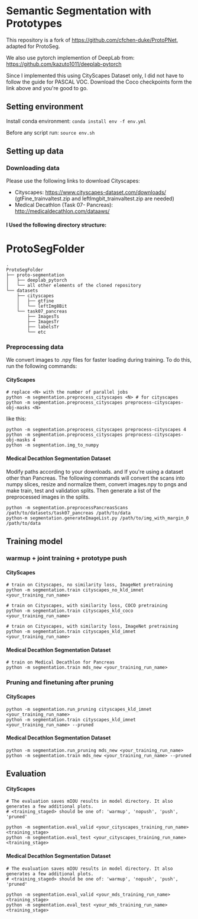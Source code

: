 # Semantic Segmentation with Prototypes
This repository is a fork of https://github.com/cfchen-duke/ProtoPNet, adapted for ProtoSeg.

We also use pytorch implemention of DeepLab from: https://github.com/kazuto1011/deeplab-pytorch

Since I implemented this using CityScapes Dataset only, I did not have to follow the guide for PASCAL VOC. Download the Coco checkpoints form the link above and you're good to go. 


## Setting environment

Install conda environment:
`conda install env -f env.yml`

Before any script run:
`source env.sh`


## Setting up data

### Downloading data

Please use the following links to download Cityscapes:
- Cityscapes: https://www.cityscapes-dataset.com/downloads/ (gtFine_trainvaltest.zip and leftImgbit_trainvaltest.zip are needed)
- Medical Decathlon (Task 07- Pancreas): http://medicaldecathlon.com/dataaws/

#### I Used the following directory structure:

# ProtoSegFolder
```
.
ProtoSegFolder
├── proto-segmentation
│   ├── deeplab_pytorch
│   └── all other elements of the cloned repository
└── datasets
    ├── cityscapes
    │   ├── gtfine
    │   └── leftImg8Bit
    └── task07_pancreas
        ├── ImagesTs
        ├── ImagesTr
        ├── labelsTr
        └── etc
```
### Preprocessing data
We convert images to .npy files for faster loading during training. To do this, run the following commands:
#### CityScapes
```
# replace <N> with the number of parallel jobs
python -m segmentation.preprocess_cityscapes <N> # for cityscapes
python -m segmentation.preprocess_cityscapes preprocess-cityscapes-obj-masks <N>
```
like this:
```
python -m segmentation.preprocess_cityscapes preprocess-cityscapes 4
python -m segmentation.preprocess_cityscapes preprocess-cityscapes-obj-masks 4
python -m segmentation.img_to_numpy
```
#### Medical Decathlon Segmentation Dataset
Modify paths according to your downloads. and If you're using a dataset other than Pancreas.
The following commands will convert the scans into numpy slices, resize and normalize them, convert images.npy to pngs and make train, test and validation splits.
Then generate a list of the preprocessed images in the splits.
```
python -m segmentation.preprocessPancreasScans /path/to/datasets/task07_pancreas /path/to/data
python-m segmentation.generateImageList.py /path/to/img_with_margin_0 /path/to/data
```

## Training model


### warmup + joint training + prototype push
#### CityScapes
```
# train on Cityscapes, no similarity loss, ImageNet pretraining
python -m segmentation.train cityscapes_no_kld_imnet <your_training_run_name>

# train on Cityscapes, with similarity loss, COCO pretraining
python -m segmentation.train cityscapes_kld_coco <your_training_run_name>

# train on Cityscapes, with similarity loss, ImageNet pretraining
python -m segmentation.train cityscapes_kld_imnet <your_training_run_name>
```
#### Medical Decathlon Segmentation Dataset
```
# train on Medical Decathlon for Pancreas
python -m segmentation.train mds_new <your_training_run_name>
```

### Pruning and finetuning after pruning
#### CityScapes
```
python -m segmentation.run_pruning cityscapes_kld_imnet <your_training_run_name>
python -m segmentation.train cityscapes_kld_imnet <your_training_run_name> --pruned
```
#### Medical Decathlon Segmentation Dataset
```
python -m segmentation.run_pruning mds_new <your_training_run_name>
python -m segmentation.train mds_new <your_training_run_name> --pruned
```

## Evaluation
#### CityScapes
```
# The evaluation saves mIOU results in model directory. It also generates a few additional plots.
# <training_staged> should be one of: 'warmup', 'nopush', 'push', 'pruned'

python -m segmentation.eval_valid <your_cityscapes_training_run_name> <training_stage>
python -m segmentation.eval_test <your_cityscapes_training_run_name> <training_stage>

```
#### Medical Decathlon Segmentation Dataset
```
# The evaluation saves mIOU results in model directory. It also generates a few additional plots.
# <training_staged> should be one of: 'warmup', 'nopush', 'push', 'pruned'

python -m segmentation.eval_valid <your_mds_training_run_name> <training_stage>
python -m segmentation.eval_test <your_mds_training_run_name> <training_stage>
```
